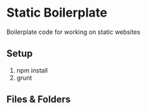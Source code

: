 # Static Boilerplate

Boilerplate code for working on static websites

## Setup
1. npm install
1. grunt

## Files & Folders
